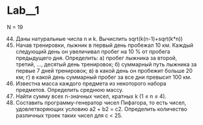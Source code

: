 # Lab__1
N = 19

44) Даны натуральные числа n и k. Вычислить sqrt(k(n-1)+sqrt(k*n))
69) Начав тренировки, лыжник в первый день пробежал 10 км. Каждый следующий день он увеличивал пробег на 10 % от пробега предыдущего дня. Определить:
         а) пробег лыжника за второй, третий, …, десятый день тренировок;
         б) суммарный путь лыжника за первые 7 дней тренировок;
         в) в какой день он пробежит больше 20 км;
         г) в какой день суммарный пробег за все дни превысит 100 км.
94) Известна масса каждого предмета из некоторого набора предметов. Определить среднюю массу.
119) Найти сумму всех n-значных чисел, кратных k (1 ≤ n ≤ 4).
144) Составить программу-генератор чисел Пифагора, то есть чисел, удовлетворяющих условию а2 + b2 = с2. Определить количество различных троек таких чисел для с < 25.  
